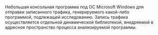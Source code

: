 Небольшая консольная программа под ОС Microsoft Windows для отправки записанного трафика, генерируемого какой-либо программой, подлежащей исследованию. Запись трафика осуществляется отдельной динамической библиотекой, внедряемой в адресное пространство процесса анализируемой программы.
